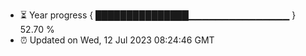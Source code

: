 - ⏳ Year progress { ███████████████▁▁▁▁▁▁▁▁▁▁▁▁▁▁▁ } 52.70 %
- ⏰ Updated on Wed, 12 Jul 2023 08:24:46 GMT

